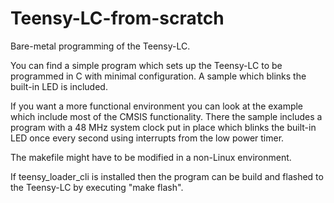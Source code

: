 # Teensy-LC-from-scratch
Bare-metal programming of the Teensy-LC. 

You can find a simple program which sets up the Teensy-LC to be programmed in C
with minimal configuration. A sample which blinks the built-in LED is included.

If you want a more functional environment you can look at the example which
include most of the CMSIS functionality. There the sample includes a program
with a 48 MHz system clock put in place which blinks the built-in LED once every
second using interrupts from the low power timer.

The makefile might have to be modified in a non-Linux environment.

If teensy_loader_cli is installed then the program can be build and flashed to
the Teensy-LC by executing "make flash".
